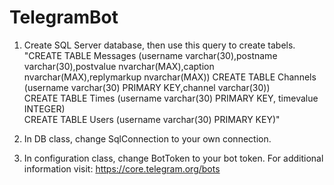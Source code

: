 # TelegramBot

1. Create SQL Server database, then use this query to create tabels.                                                                            
   "CREATE TABLE Messages (username varchar(30),postname varchar(30),postvalue nvarchar(MAX),caption nvarchar(MAX),replymarkup nvarchar(MAX))
   CREATE TABLE Channels (username varchar(30) PRIMARY KEY,channel varchar(30))<br />
   CREATE TABLE Times (username varchar(30) PRIMARY KEY, timevalue INTEGER)<br />
   CREATE TABLE Users (username varchar(30) PRIMARY KEY)"<br />
   
2. In DB class, change SqlConnection to your own connection.

3. In configuration class, change BotToken to your bot token.
   For additional information visit: https://core.telegram.org/bots
